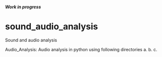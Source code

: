 ##### Work in progress ########


# sound_audio_analysis
Sound and audio analysis

Audio_Analysis: Audio analysis in python using following directories
a. 
b.
c.

